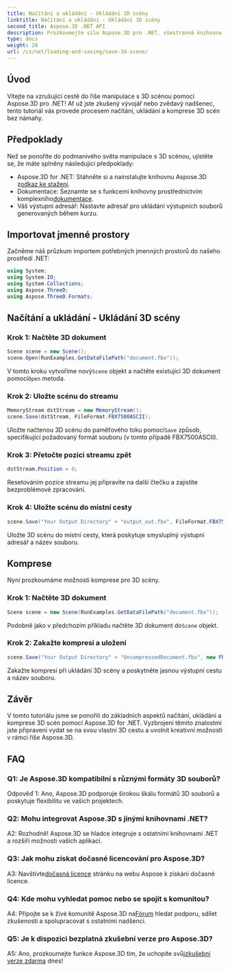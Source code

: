 ```yaml
---
title: Načítání a ukládání - Ukládání 3D scény
linktitle: Načítání a ukládání - Ukládání 3D scény
second_title: Aspose.3D .NET API
description: Prozkoumejte sílu Aspose.3D pro .NET. všestranná knihovna pro bezproblémovou manipulaci s 3D scénou. Nakládejte, ukládejte a komprimujte bez námahy.
type: docs
weight: 20
url: /cs/net/loading-and-saving/save-3d-scene/
---
```

## Úvod

Vítejte na vzrušující cestě do říše manipulace s 3D scénou pomocí Aspose.3D pro .NET! Ať už jste zkušený vývojář nebo zvědavý nadšenec, tento tutoriál vás provede procesem načítání, ukládání a komprese 3D scén bez námahy.

## Předpoklady

Než se ponoříte do podmanivého světa manipulace s 3D scénou, ujistěte se, že máte splněny následující předpoklady:

-  Aspose.3D for .NET: Stáhněte si a nainstalujte knihovnu Aspose.3D z[odkaz ke stažení](https://releases.aspose.com/3d/net/).
-  Dokumentace: Seznamte se s funkcemi knihovny prostřednictvím komplexního[dokumentace](https://reference.aspose.com/3d/net/).
- Váš výstupní adresář: Nastavte adresář pro ukládání výstupních souborů generovaných během kurzu.

## Importovat jmenné prostory

Začněme náš průzkum importem potřebných jmenných prostorů do našeho prostředí .NET:

```csharp
using System;
using System.IO;
using System.Collections;
using Aspose.ThreeD;
using Aspose.ThreeD.Formats;
```

## Načítání a ukládání - Ukládání 3D scény

### Krok 1: Načtěte 3D dokument

```csharp
Scene scene = new Scene();
scene.Open(RunExamples.GetDataFilePath("document.fbx"));
```

 V tomto kroku vytvoříme nový`Scene` objekt a načtěte existující 3D dokument pomocí`Open` metoda.

### Krok 2: Uložte scénu do streamu

```csharp
MemoryStream dstStream = new MemoryStream();
scene.Save(dstStream, FileFormat.FBX7500ASCII);
```

 Uložte načtenou 3D scénu do paměťového toku pomocí`Save` způsob, specifikující požadovaný formát souboru (v tomto případě FBX7500ASCII).

### Krok 3: Přetočte pozici streamu zpět

```csharp
dstStream.Position = 0;
```

Resetováním pozice streamu jej připravíte na další čtečku a zajistíte bezproblémové zpracování.

### Krok 4: Uložte scénu do místní cesty

```csharp
scene.Save("Your Output Directory" + "output_out.fbx", FileFormat.FBX7500ASCII);
```

Uložte 3D scénu do místní cesty, která poskytuje smysluplný výstupní adresář a název souboru.

## Komprese

Nyní prozkoumáme možnosti komprese pro 3D scény.

### Krok 1: Načtěte 3D dokument

```csharp
Scene scene = new Scene(RunExamples.GetDataFilePath("document.fbx"));
```

 Podobně jako v předchozím příkladu načtěte 3D dokument do`Scene` objekt.

### Krok 2: Zakažte kompresi a uložení

```csharp
scene.Save("Your Output Directory" + "UncompressedDocument.fbx", new FbxSaveOptions(FileFormat.FBX7500ASCII) { EnableCompression = false });
```

Zakažte kompresi při ukládání 3D scény a poskytněte jasnou výstupní cestu a název souboru.

## Závěr

V tomto tutoriálu jsme se ponořili do základních aspektů načítání, ukládání a komprese 3D scén pomocí Aspose.3D for .NET. Vyzbrojeni těmito znalostmi jste připraveni vydat se na svou vlastní 3D cestu a uvolnit kreativní možnosti v rámci říše Aspose.3D.

## FAQ

### Q1: Je Aspose.3D kompatibilní s různými formáty 3D souborů?

Odpověď 1: Ano, Aspose.3D podporuje širokou škálu formátů 3D souborů a poskytuje flexibilitu ve vašich projektech.

### Q2: Mohu integrovat Aspose.3D s jinými knihovnami .NET?

A2: Rozhodně! Aspose.3D se hladce integruje s ostatními knihovnami .NET a rozšíří možnosti vašich aplikací.

### Q3: Jak mohu získat dočasné licencování pro Aspose.3D?

 A3: Navštivte[dočasná licence](https://purchase.aspose.com/temporary-license/) stránku na webu Aspose k získání dočasné licence.

### Q4: Kde mohu vyhledat pomoc nebo se spojit s komunitou?

 A4: Připojte se k živé komunitě Aspose.3D na[Fórum](https://forum.aspose.com/c/3d/18) hledat podporu, sdílet zkušenosti a spolupracovat s ostatními nadšenci.

### Q5: Je k dispozici bezplatná zkušební verze pro Aspose.3D?

 A5: Ano, prozkoumejte funkce Aspose.3D tím, že uchopíte svůj[zkušební verze zdarma](https://releases.aspose.com/) dnes!